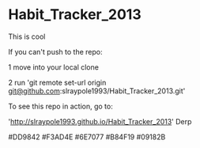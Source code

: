 Habit_Tracker_2013
==================

This is cool

If you can't push to the repo:

1 move into your local clone

2 run 'git remote set-url origin git@github.com:slraypole1993/Habit_Tracker_2013.git'


To see this repo in action, go to:

'http://slraypole1993.github.io/Habit_Tracker_2013'
Derp

#DD9842
#F3AD4E
#6E7077
#B84F19
#09182B
